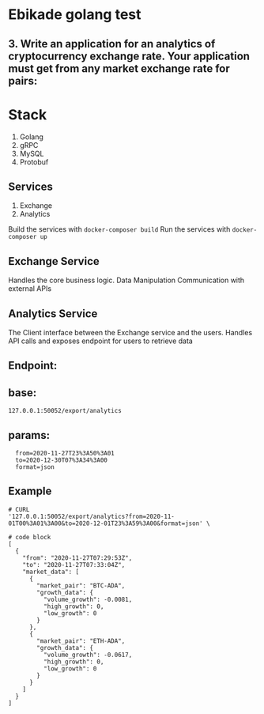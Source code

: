 # Ebikade golang test
## 3. Write an application for an analytics of cryptocurrency exchange rate. Your application must get from any market exchange rate for pairs:

# Stack
1. Golang
2. gRPC
3. MySQL
3. Protobuf

## Services

1. Exchange
2. Analytics

Build the services with `docker-composer build`
Run the services with `docker-composer up`

## Exchange Service 
Handles the core business logic.
Data Manipulation
Communication with external APIs

## Analytics Service
The Client interface between the Exchange service and the users.
Handles API calls and exposes endpoint for users to retrieve data

## Endpoint:
## base: 
`127.0.0.1:50052/export/analytics`
## params: 
  ```
    from=2020-11-27T23%3A50%3A01
    to=2020-12-30T07%3A34%3A00
    format=json
  ```

## Example
```
# CURL
'127.0.0.1:50052/export/analytics?from=2020-11-01T00%3A01%3A00&to=2020-12-01T23%3A59%3A00&format=json' \
```
```
# code block
[
  {
    "from": "2020-11-27T07:29:53Z",
    "to": "2020-11-27T07:33:04Z",
    "market_data": [
      {
        "market_pair": "BTC-ADA",
        "growth_data": {
          "volume_growth": -0.0081,
          "high_growth": 0,
          "low_growth": 0
        }
      },
      {
        "market_pair": "ETH-ADA",
        "growth_data": {
          "volume_growth": -0.0617,
          "high_growth": 0,
          "low_growth": 0
        }
      }
    ]
  }
]

```

